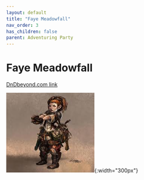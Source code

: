 ```yaml
---
layout: default
title: "Faye Meadowfall"
nav_order: 3
has_children: false
parent: Adventuring Party
---
```


# Faye Meadowfall

[DnDbeyond.com link](https://www.dndbeyond.com/characters/29974125)

![full_art](img/faye_full.jpeg){:width="300px"}
